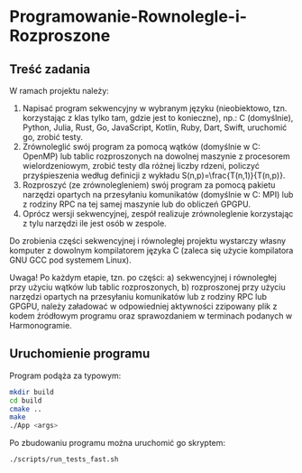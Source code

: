 # Programowanie-Rownolegle-i-Rozproszone


## Treść zadania
W ramach projektu należy:

1. Napisać program sekwencyjny w wybranym języku (nieobiektowo, tzn. korzystając z klas tylko tam, gdzie jest to konieczne), np.: C (domyślnie), Python, Julia, Rust, Go, JavaScript, Kotlin, Ruby, Dart, Swift, uruchomić go, zrobić testy.
2. Zrównoleglić swój program za pomocą wątków (domyślnie w C: OpenMP) lub tablic rozproszonych na dowolnej maszynie z procesorem wielordzeniowym, zrobić testy dla różnej liczby rdzeni, policzyć przyśpieszenia według definicji z wykładu S(n,p)=\frac{T(n,1)}{T(n,p)}.
3. Rozproszyć (ze zrównolegleniem) swój program za pomocą pakietu narzędzi opartych na przesyłaniu komunikatów (domyślnie w C: MPI) lub z rodziny RPC na tej samej maszynie  lub do obliczeń GPGPU. 
4. Oprócz wersji sekwencyjnej, zespół realizuje zrównoleglenie korzystając z tylu narzędzi ile jest osób w zespole.

Do zrobienia części sekwencyjnej i równoległej projektu wystarczy własny komputer z dowolnym kompilatorem języka C (zaleca się użycie kompilatora GNU GCC pod systemem Linux).

Uwaga! Po każdym etapie, tzn. po części:
a) sekwencyjnej i równoległej przy użyciu wątków lub tablic rozproszonych,
b) rozproszonej przy użyciu narzędzi opartych na przesyłaniu komunikatów lub z rodziny RPC lub GPGPU,
należy załadować w odpowiedniej aktywności zzipowany plik z kodem źródłowym programu  oraz sprawozdaniem w terminach podanych w Harmonogramie.

## Uruchomienie programu
Program podąża za typowym:
```bash
mkdir build
cd build
cmake ..
make
./App <args>
```
Po zbudowaniu programu można uruchomić go skryptem:
```bash
./scripts/run_tests_fast.sh
```